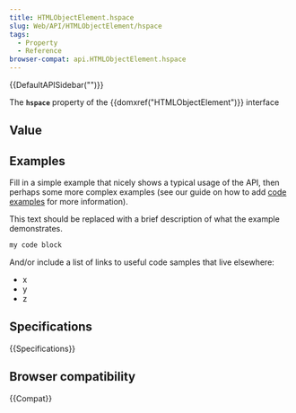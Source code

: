 ```yaml
---
title: HTMLObjectElement.hspace
slug: Web/API/HTMLObjectElement/hspace
tags:
  - Property
  - Reference
browser-compat: api.HTMLObjectElement.hspace
---
```

{{DefaultAPISidebar("")}}

The **`hspace`** property of the {{domxref("HTMLObjectElement")}} interface 

## Value



## Examples

Fill in a simple example that nicely shows a typical usage of the API, then perhaps some more complex examples (see our guide on how to add [code examples](/en-US/docs/MDN/Contribute/Structures/Code_examples) for more information).

This text should be replaced with a brief description of what the example demonstrates.

```js
my code block
```

And/or include a list of links to useful code samples that live elsewhere:

*   x
*   y
*   z

## Specifications

{{Specifications}}

## Browser compatibility

{{Compat}}



